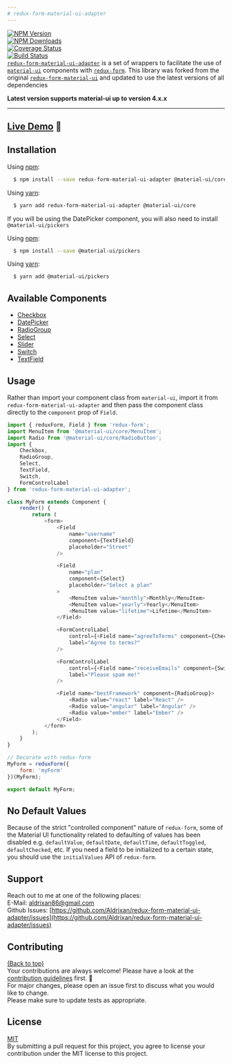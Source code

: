 ```yaml
---
# redux-form-material-ui-adapter
---
```


[![NPM Version](https://img.shields.io/npm/v/redux-form-material-ui-adapter.svg?style=flat-square)](https://www.npmjs.com/package/redux-form-material-ui-adapter)  
[![NPM Downloads](https://img.shields.io/npm/dm/redux-form-material-ui-adapter.svg?style=flat-square)](https://www.npmjs.com/package/redux-form-material-ui-adapter)  
[![Coverage Status](https://coveralls.io/repos/github/Aldrixan/redux-form-material-ui-adapter/badge.svg?branch=master)](https://coveralls.io/github/Aldrixan/redux-form-material-ui-adapter?branch=master)  
[![Build Status](https://travis-ci.com/Aldrixan/redux-form-material-ui-adapter.svg?branch=master)](https://travis-ci.com/Aldrixan/redux-form-material-ui-adapter)  
[`redux-form-material-ui-adapter`](https://github.com/Aldrixan/redux-form-material-ui) is a set of wrappers to facilitate the use of [`material-ui`](https://github.com/callemall/material-ui) components with [`redux-form`](https://github.com/erikras/redux-form). This library was forked from the original [`redux-form-material-ui`](https://github.com/erikras/redux-form-material-ui) and updated to use the latest versions of all dependencies

**Latest version supports material-ui up to version 4.x.x**

---

## [Live Demo](http://erikras.github.io/redux-form-material-ui/) :eyes:

## Installation

Using [npm](https://www.npmjs.org/):

```bash
  $ npm install --save redux-form-material-ui-adapter @material-ui/core
```

Using [yarn](https://yarnpkg.com):

```bash
  $ yarn add redux-form-material-ui-adapter @material-ui/core
```

If you will be using the DatePicker component, you will also need to install `@material-ui/pickers`

Using [npm](https://www.npmjs.org/):

```bash
  $ npm install --save @material-ui/pickers
```

Using [yarn](https://yarnpkg.com):

```bash
  $ yarn add @material-ui/pickers
```

## Available Components

-   [Checkbox](https://material-ui.com/api/checkbox/)
-   [DatePicker](https://material-ui-pickers.dev/api/KeyboardDatePicker)
-   [RadioGroup](https://material-ui.com/api/radio-group/)
-   [Select](https://material-ui.com/api/select/)
-   [Slider](https://material-ui.com/api/slider)
-   [Switch](https://material-ui.com/api/switch/)
-   [TextField](https://material-ui.com/api/text-field/)

## Usage

Rather than import your component class from `material-ui`, import it from `redux-form-material-ui-adapter`
and then pass the component class directly to the `component` prop of `Field`.

```js
import { reduxForm, Field } from 'redux-form';
import MenuItem from '@material-ui/core/MenuItem';
import Radio from '@material-ui/core/RadioButton';
import {
    Checkbox,
    RadioGroup,
    Select,
    TextField,
    Switch,
    FormControlLabel
} from 'redux-form-material-ui-adapter';

class MyForm extends Component {
    render() {
        return (
            <form>
                <Field
                    name="username"
                    component={TextField}
                    placeholder="Street"
                />

                <Field
                    name="plan"
                    component={Select}
                    placeholder="Select a plan"
                >
                    <MenuItem value="monthly">Monthly</MenuItem>
                    <MenuItem value="yearly">Yearly</MenuItem>
                    <MenuItem value="lifetime">Lifetime</MenuItem>
                </Field>

                <FormControlLabel
                    control={<Field name="agreeToTerms" component={Checkbox} />}
                    label="Agree to terms?"
                />

                <FormControlLabel
                    control={<Field name="receiveEmails" component={Switch} />}
                    label="Please spam me!"
                />

                <Field name="bestFramework" component={RadioGroup}>
                    <Radio value="react" label="React" />
                    <Radio value="angular" label="Angular" />
                    <Radio value="ember" label="Ember" />
                </Field>
            </form>
        );
    }
}

// Decorate with redux-form
MyForm = reduxForm({
    form: 'myForm'
})(MyForm);

export default MyForm;
```

## No Default Values

Because of the strict "controlled component" nature of `redux-form`, some of the Material UI functionality related to defaulting of values has been disabled e.g. `defaultValue`, `defaultDate`, `defaultTime`, `defaultToggled`, `defaultChecked`, etc. If you need a field to be initialized to a certain state, you should use the `initialValues` API of `redux-form`.

## Support

Reach out to me at one of the following places:  
E-Mail: aldrixan86@gmail.com  
Github Issues: [https://github.com/Aldrixan/redux-form-material-ui-adapter/issues](https://github.com/Aldrixan/redux-form-material-ui-adapter/issues)

## Contributing

[(Back to top)](#table-of-contents)  
Your contributions are always welcome! Please have a look at the [contribution guidelines](CONTRIBUTING.md) first. :tada:  
For major changes, please open an issue first to discuss what you would like to change.  
Please make sure to update tests as appropriate.

## License

[MIT](https://choosealicense.com/licenses/mit/)  
By submitting a pull request for this project, you agree to license your contribution under the MIT license to this project.
